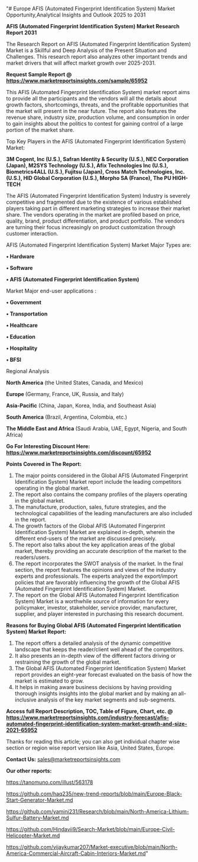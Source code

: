 "# Europe AFIS (Automated Fingerprint Identification System) Market Opportunity,Analytical Insights and Outlook 2025 to 2031

<strong>AFIS (Automated Fingerprint Identification System) Market Research Report 2031</strong>

The Research Report on AFIS (Automated Fingerprint Identification System) Market is a Skillful and Deep Analysis of the Present Situation and Challenges. This research report also analyzes other important trends and market drivers that will affect market growth over 2025-2031.

<strong>Request Sample Report @ <a href=https://www.marketreportsinsights.com/sample/65952>https://www.marketreportsinsights.com/sample/65952</a></strong>

This AFIS (Automated Fingerprint Identification System) market report aims to provide all the participants and the vendors will all the details about growth factors, shortcomings, threats, and the profitable opportunities that the market will present in the near future. The report also features the revenue share, industry size, production volume, and consumption in order to gain insights about the politics to contest for gaining control of a large portion of the market share.

Top Key Players in the AFIS (Automated Fingerprint Identification System) Market:

<strong>3M Cogent, Inc (U.S.), Safran Identity & Security (U.S.), NEC Corporation (Japan), M2SYS Technology (U.S.), Afix Technologies Inc (U.S.), Biometrics4ALL (U.S.), Fujitsu (Japan), Cross Match Technologies, Inc. (U.S.), HID Global Corporation (U.S.), Morpho SA (France), The PU HIGH-TECH</strong>

The AFIS (Automated Fingerprint Identification System) Industry is severely competitive and fragmented due to the existence of various established players taking part in different marketing strategies to increase their market share. The vendors operating in the market are profiled based on price, quality, brand, product differentiation, and product portfolio. The vendors are turning their focus increasingly on product customization through customer interaction.

AFIS (Automated Fingerprint Identification System) Market Major Types are:

<strong>• Hardware

• Software

• AFIS (Automated Fingerprint Identification System)</strong>

Market Major end-user applications :

<strong>• Government

• Transportation

• Healthcare

• Education

• Hospitality

• BFSI</strong>

Regional Analysis

</u><strong><b>North America</b></strong> (the United States, Canada, and Mexico)

<strong><b>Europe </b></strong>(Germany, France, UK, Russia, and Italy)

<strong><b>Asia-Pacific</b></strong> (China, Japan, Korea, India, and Southeast Asia)

<strong><b>South America</b></strong> (Brazil, Argentina, Colombia, etc.)

<strong><b>The Middle East and Africa</b></strong> (Saudi Arabia, UAE, Egypt, Nigeria, and South Africa)

<strong>Go For Interesting Discount Here: <a href=https://www.marketreportsinsights.com/discount/65952>https://www.marketreportsinsights.com/discount/65952</a></strong>

<strong>Points Covered in The Report:</strong>
<ol>
  <li>The major points considered in the Global AFIS (Automated Fingerprint Identification System) Market report include the leading competitors operating in the global market.</li>
  <li>The report also contains the company profiles of the players operating in the global market.</li>
  <li>The manufacture, production, sales, future strategies, and the technological capabilities of the leading manufacturers are also included in the report.</li>
  <li>The growth factors of the Global AFIS (Automated Fingerprint Identification System) Market are explained in-depth, wherein the different end-users of the market are discussed precisely.</li>
  <li>The report also talks about the key application areas of the global market, thereby providing an accurate description of the market to the readers/users.</li>
  <li>The report incorporates the SWOT analysis of the market. In the final section, the report features the opinions and views of the industry experts and professionals. The experts analyzed the export/import policies that are favorably influencing the growth of the Global AFIS (Automated Fingerprint Identification System) Market.</li>
  <li>The report on the Global AFIS (Automated Fingerprint Identification System) Market is a worthwhile source of information for every policymaker, investor, stakeholder, service provider, manufacturer, supplier, and player interested in purchasing this research document.</li>
</ol>
<strong>Reasons for Buying Global AFIS (Automated Fingerprint Identification System) Market Report:</strong>

<ol>
  <li>The report offers a detailed analysis of the dynamic competitive landscape that keeps the reader/client well ahead of the competitors.</li>
  <li>It also presents an in-depth view of the different factors driving or restraining the growth of the global market.</li>
  <li>The Global AFIS (Automated Fingerprint Identification System) Market report provides an eight-year forecast evaluated on the basis of how the market is estimated to grow.</li>
  <li>It helps in making aware business decisions by having providing thorough insights insights into the global market and by making an all-inclusive analysis of the key market segments and sub-segments.</li>
</ol>
<strong>Access full Report Description, TOC, Table of Figure, Chart, etc. @ <a href=https://www.marketreportsinsights.com/industry-forecast/afis-automated-fingerprint-identification-system-market-growth-and-size-2021-65952>https://www.marketreportsinsights.com/industry-forecast/afis-automated-fingerprint-identification-system-market-growth-and-size-2021-65952</a></strong>


Thanks for reading this article; you can also get individual chapter wise section or region wise report version like Asia, United States, Europe.

<strong>Contact Us:</strong>
sales@marketreportsinsights.com

<strong>Our other reports:</strong>

<a href=https://tanomuno.com/illust/563178>https://tanomuno.com/illust/563178</a>

<a href=https://github.com/haq235/new-trend-reports/blob/main/Europe-Black-Start-Generator-Market.md>https://github.com/haq235/new-trend-reports/blob/main/Europe-Black-Start-Generator-Market.md</a>

<a href=https://github.com/yamini231/Research/blob/main/North-America-Lithium-Sulfur-Battery-Market.md>https://github.com/yamini231/Research/blob/main/North-America-Lithium-Sulfur-Battery-Market.md</a>

<a href=https://github.com/Hindavii9/Search-Market/blob/main/Europe-Civil-Helicopter-Market.md>https://github.com/Hindavii9/Search-Market/blob/main/Europe-Civil-Helicopter-Market.md</a>

<a href=https://github.com/vijaykumar207/Market-executive/blob/main/North-America-Commercial-Aircraft-Cabin-Interiors-Market.md>https://github.com/vijaykumar207/Market-executive/blob/main/North-America-Commercial-Aircraft-Cabin-Interiors-Market.md</a>"

